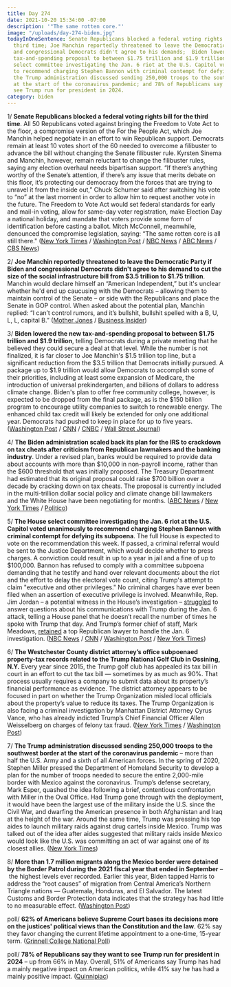 ```yaml
---
title: Day 274
date: 2021-10-20 15:34:00 -07:00
description: '"The same rotten core."'
image: "/uploads/day-274-biden.jpg"
todayInOneSentence: Senate Republicans blocked a federal voting rights bill for the
  third time; Joe Manchin reportedly threatened to leave the Democratic Party if Biden
  and congressional Democrats didn't agree to his demands;  Biden lowered the new
  tax-and-spending proposal to between $1.75 trillion and $1.9 trillion; the House
  select committee investigating the Jan. 6 riot at the U.S. Capitol voted unanimously
  to recommend charging Stephen Bannon with criminal contempt for defying its subpoena;
  the Trump administration discussed sending 250,000 troops to the southwest border
  at the start of the coronavirus pandemic; and 78% of Republicans say they want to
  see Trump run for president in 2024.
category: biden
---
```


1/ **Senate Republicans blocked a federal voting rights bill for the third time**. All 50 Republicans voted against bringing the Freedom to Vote Act to the floor, a compromise version of the For the People Act, which Joe Manchin helped negotiate in an effort to win Republican support. Democrats remain at least 10 votes short of the 60 needed to overcome a filibuster to advance the bill without changing the Senate filibuster rule. Kyrsten Sinema and Manchin, however, remain reluctant to change the filibuster rules, saying any election overhaul needs bipartisan support. “If there’s anything worthy of the Senate’s attention, if there’s any issue that merits debate on this floor, it’s protecting our democracy from the forces that are trying to unravel it from the inside out,” Chuck Schumer said after switching his vote to “no” at the last moment in order to allow him to request another vote in the future. The Freedom to Vote Act would set federal standards for early and mail-in voting, allow for same-day voter registration, make Election Day a national holiday, and mandate that voters provide some form of identification before casting a ballot. Mitch McConnell, meanwhile, denounced the compromise legislation, saying: “The same rotten core is all still there." ([New York Times](https://www.nytimes.com/2021/10/20/us/senate-voting-rights-filibuster.html) / [Washington Post](https://www.washingtonpost.com/politics/voting-rights-manchin-senate/2021/10/20/caba5168-31a6-11ec-a1e5-07223c50280a_story.html) / [NBC News](https://www.nbcnews.com/politics/congress/senate-vote-major-voting-rights-bill-republicans-promise-block-n1281966) / [ABC News](https://abcnews.go.com/Politics/senate-republicans-defeat-voting-rights-reform-bill/story?id=80643465) / [CBS News](https://www.cbsnews.com/news/freedom-to-vote-act-senate-voting-rights/))

2/ **Joe Manchin reportedly threatened to leave the Democratic Party if Biden and congressional Democrats didn't agree to his demand to cut the size of the social infrastructure bill from $3.5 trillion to $1.75 trillion**. Manchin would declare himself an “American Independent,” but it's unclear whether he'd end up caucusing with the Democrats – allowing them to maintain control of the Senate – or side with the Republicans and place the Senate in GOP control. When asked about the potential plan, Manchin replied: “I can’t control rumors, and it’s bullshit, bullshit spelled with a B, U, L, L, capital B.” ([Mother Jones](https://www.motherjones.com/politics/2021/10/senator-joe-manchin-democratic-party-exit-plan-biden-infrastructure-deal-exclusive/) / [Business Insider](https://www.businessinsider.com/bullshit-joe-manchin-dimisses-rumors-leaving-democratic-party-bullshit-2021-10?op=1&scrolla=5eb6d68b7fedc32c19ef33b4))

3/ **Biden lowered the new tax-and-spending proposal to between $1.75 trillion and $1.9 trillion**, telling Democrats during a private meeting that he believed they could secure a deal at that level. While the number is not finalized, it is far closer to Joe Manchin's $1.5 trillion top line, but a significant reduction from the $3.5 trillion that Democrats initially pursued. A package up to $1.9 trillion would allow Democrats to accomplish some of their priorities, including at least some expansion of Medicare, the introduction of universal prekindergarten, and billions of dollars to address climate change. Biden's plan to offer free community college, however, is expected to be dropped from the final package, as is the $150 billion program to encourage utility companies to switch to renewable energy. The enhanced child tax credit will likely be extended for only one additional year. Democrats had pushed to keep in place for up to five years. ([Washington Post](https://www.washingtonpost.com/us-policy/2021/10/19/biden-democrats-reconciliation/) / [CNN](https://www.cnn.com/2021/10/19/politics/biden-house-democrats-tuition-free-community-college/index.html) / [CNBC](https://www.cnbc.com/2021/10/20/democrats-to-cut-free-community-college-from-biden-build-back-better-plan.html) / [Wall Street Journal](https://www.wsj.com/articles/bidens-plan-for-free-community-college-likely-to-be-cut-from-budget-package-11634742815?mod=djemalertNEWS))

4/ **The Biden administration scaled back its plan for the IRS to crackdown on tax cheats after criticism from Republican lawmakers and the banking industry**. Under a revised plan, banks would be required to provide data about accounts with more than $10,000 in non-payroll income, rather than the $600 threshold that was initially proposed. The Treasury Department had estimated that its original proposal could raise $700 billion over a decade by cracking down on tax cheats. The proposal is currently included in the multi-trillion dollar social policy and climate change bill lawmakers and the White House have been negotiating for months. ([ABC News](https://abcnews.go.com/Politics/biden-admin-backs-proposal-monitor-account-transactions-600yr/story?id=80665505) / [New York Times](https://www.nytimes.com/2021/10/19/us/politics/irs-bank-account-reporting-requirement.html) / [Politico](https://www.politico.com/news/2021/10/19/democrats-irs-bank-reporting-516237))

5/ **The House select committee investigating the Jan. 6 riot at the U.S. Capitol voted unanimously to recommend charging Stephen Bannon with criminal contempt for defying its subpoena**. The full House is expected to vote on the recommendation this week. If passed, a criminal referral would be sent to the Justice Department, which would decide whether to press charges. A conviction could result in up to a year in jail and a fine of up to $100,000. Bannon has refused to comply with a committee subpoena demanding that he testify and hand over relevant documents about the riot and the effort to delay the electoral vote count, citing Trump's attempt to claim "executive and other privileges." No criminal charges have ever been filed when an assertion of executive privilege is involved. Meanwhile, Rep. Jim Jordan – a potential witness in the House’s investigation – [struggled](https://www.washingtonpost.com/politics/jordan-trump-calls-capitol-attack/2021/10/20/1a570d0e-31c7-11ec-9241-aad8e48f01ff_story.html) to answer questions about his communications with Trump during the Jan. 6 attack, telling a House panel that he doesn’t recall the number of times he spoke with Trump that day. And Trump’s former chief of staff, Mark Meadows, [retained](https://www.politico.com/news/2021/10/20/meadows-retains-gop-lawyer-516316) a top Republican lawyer to handle the Jan. 6 investigation. ([NBC News](https://www.nbcnews.com/politics/donald-trump/jan-6-committee-move-forward-steve-bannon-contempt-charges-n1281843) / [CNN](https://www.cnn.com/2021/10/18/politics/january-6-committee-releases-bannon-contempt-report/index.html) / [Washington Post](https://www.washingtonpost.com/politics/house-jan-6-committee-to-vote-to-hold-bannon-in-contempt/2021/10/19/cc0e836a-3104-11ec-a1e5-07223c50280a_story.html) / [New York Times](https://www.nytimes.com/2021/10/19/us/politics/steve-bannon-contempt.html))

6/ **The Westchester County district attorney’s office subpoenaed property-tax records related to the Trump National Golf Club in Ossining, N.Y.** Every year since 2015, the Trump golf club has appealed its tax bill in court in an effort to cut the tax bill — sometimes by as much as 90%. That process usually requires a company to submit data about its property’s financial performance as evidence. The district attorney appears to be focused in part on whether the Trump Organization misled local officials about the property’s value to reduce its taxes. The Trump Organization is also facing a criminal investigation by Manhattan District Attorney Cyrus Vance, who has already indicted Trump’s Chief Financial Officer Allen Weisselberg on charges of felony tax fraud. ([New York Times](https://www.nytimes.com/2021/10/20/nyregion/trump-westchester-golf-club-investigation.html) / [Washington Post](https://www.washingtonpost.com/politics/trump-westchester-golf-criminal-investigation/2021/10/20/b19358c4-31b5-11ec-a1e5-07223c50280a_story.html))

7/ **The Trump administration discussed sending 250,000 troops to the southwest border at the start of the coronavirus pandemic** – more than half the U.S. Army and a sixth of all American forces. In the spring of 2020, Stephen Miller pressed the Department of Homeland Security to develop a plan for the number of troops needed to secure the entire 2,000-mile border with Mexico against the coronavirus. Trump’s defense secretary, Mark Esper, quashed the idea following a brief, contentious confrontation with Miller in the Oval Office. Had Trump gone through with the deployment, it would have been the largest use of the military inside the U.S. since the Civil War, and dwarfing the American presence in both Afghanistan and Iraq at the height of the war. Around the same time, Trump was pressing his top aides to launch military raids against drug cartels inside Mexico. Trump was talked out of the idea after aides suggested that military raids inside Mexico would look like the U.S. was committing an act of war against one of its closest allies. ([New York Times](https://www.nytimes.com/2021/10/19/us/politics/trump-border.html))

8/ **More than 1.7 million migrants along the Mexico border were detained by the Border Patrol during the 2021 fiscal year that ended in September** – the highest levels ever recorded. Earlier this year, Biden tapped Harris to address the “root causes” of migration from Central America’s Northern Triangle nations — Guatemala, Honduras, and El Salvador. The latest Customs and Border Protection data indicates that the strategy has had little to no measurable effect. ([Washington Post](https://www.washingtonpost.com/national/border-arrests-record-levels-2021/2021/10/19/289dce64-3115-11ec-a880-a9d8c009a0b1_story.html))

poll/ **62% of Americans believe Supreme Court bases its decisions more on the justices' political views than the Constitution and the law**. 62% say they favor changing the current lifetime appointment to a one-time, 15-year term. ([Grinnell College National Poll](https://www.grinnell.edu/news/62-americans-say-politics-not-law-drives-supreme-court-decisions))

poll/ **78% of Republicans say they want to see Trump run for president in 2024** – up from 66% in May. Overall, 51% of Americans say Trump has had a mainly negative impact on American politics, while 41% say he has had a mainly positive impact. ([Quinnipiac](https://poll.qu.edu/poll-release?releaseid=3825))